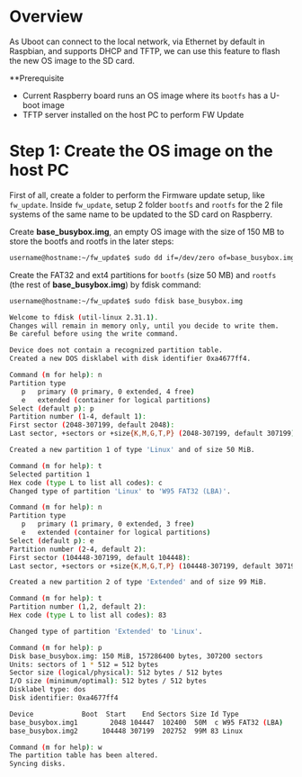 # Overview

As Uboot can connect to the local network, via Ethernet by default in Raspbian, and supports DHCP and TFTP, we can use this feature to flash the new OS image to the SD card.

**Prerequisite

* Current Raspberry board runs an OS image where its ``bootfs`` has a U-boot image
* TFTP server installed on the host PC to perform FW Update

# Step 1: Create the OS image on the host PC

First of all, create a folder to perform the Firmware update setup, like ``fw_update``. Inside ``fw_update``, setup 2 folder ``bootfs`` and ``rootfs`` for the 2 file systems of the same name to be updated to the SD card on Raspberry.

Create **base_busybox.img**, an empty OS image with the size of 150 MB to store the bootfs and rootfs in the later steps:

```sh
username@hostname:~/fw_update$ sudo dd if=/dev/zero of=base_busybox.img bs=1M count=150
```

Create the FAT32 and ext4 partitions for ``bootfs`` (size 50 MB) and ``rootfs`` (the rest of **base_busybox.img**) by fdisk command:

```sh
username@hostname:~/fw_update$ sudo fdisk base_busybox.img

Welcome to fdisk (util-linux 2.31.1).
Changes will remain in memory only, until you decide to write them.
Be careful before using the write command.

Device does not contain a recognized partition table.
Created a new DOS disklabel with disk identifier 0xa4677ff4.

Command (m for help): n
Partition type
   p   primary (0 primary, 0 extended, 4 free)
   e   extended (container for logical partitions)
Select (default p): p
Partition number (1-4, default 1): 
First sector (2048-307199, default 2048): 
Last sector, +sectors or +size{K,M,G,T,P} (2048-307199, default 307199): +50M

Created a new partition 1 of type 'Linux' and of size 50 MiB.

Command (m for help): t 
Selected partition 1
Hex code (type L to list all codes): c
Changed type of partition 'Linux' to 'W95 FAT32 (LBA)'.

Command (m for help): n
Partition type
   p   primary (1 primary, 0 extended, 3 free)
   e   extended (container for logical partitions)
Select (default p): e
Partition number (2-4, default 2): 
First sector (104448-307199, default 104448): 
Last sector, +sectors or +size{K,M,G,T,P} (104448-307199, default 307199): 

Created a new partition 2 of type 'Extended' and of size 99 MiB.

Command (m for help): t
Partition number (1,2, default 2): 
Hex code (type L to list all codes): 83

Changed type of partition 'Extended' to 'Linux'.

Command (m for help): p
Disk base_busybox.img: 150 MiB, 157286400 bytes, 307200 sectors
Units: sectors of 1 * 512 = 512 bytes
Sector size (logical/physical): 512 bytes / 512 bytes
I/O size (minimum/optimal): 512 bytes / 512 bytes
Disklabel type: dos
Disk identifier: 0xa4677ff4

Device            Boot  Start    End Sectors Size Id Type
base_busybox.img1        2048 104447  102400  50M  c W95 FAT32 (LBA)
base_busybox.img2      104448 307199  202752  99M 83 Linux

Command (m for help): w
The partition table has been altered.
Syncing disks.
```